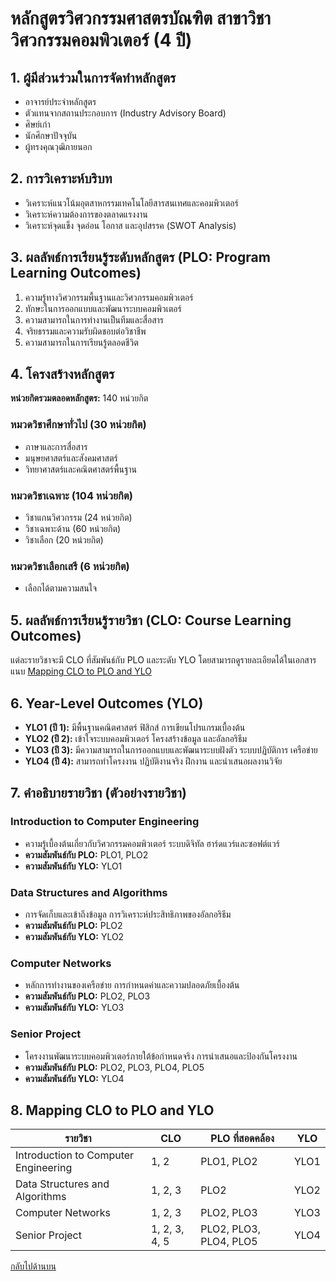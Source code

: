# หลักสูตรวิศวกรรมศาสตรบัณฑิต สาขาวิชาวิศวกรรมคอมพิวเตอร์ (4 ปี)

## 1. ผู้มีส่วนร่วมในการจัดทำหลักสูตร
- อาจารย์ประจำหลักสูตร
- ตัวแทนจากสถานประกอบการ (Industry Advisory Board)
- ศิษย์เก่า
- นักศึกษาปัจจุบัน
- ผู้ทรงคุณวุฒิภายนอก

## 2. การวิเคราะห์บริบท
- วิเคราะห์แนวโน้มอุตสาหกรรมเทคโนโลยีสารสนเทศและคอมพิวเตอร์
- วิเคราะห์ความต้องการของตลาดแรงงาน
- วิเคราะห์จุดแข็ง จุดอ่อน โอกาส และอุปสรรค (SWOT Analysis)

## 3. ผลลัพธ์การเรียนรู้ระดับหลักสูตร (PLO: Program Learning Outcomes)
1. ความรู้ทางวิศวกรรมพื้นฐานและวิศวกรรมคอมพิวเตอร์
2. ทักษะในการออกแบบและพัฒนาระบบคอมพิวเตอร์
3. ความสามารถในการทำงานเป็นทีมและสื่อสาร
4. จริยธรรมและความรับผิดชอบต่อวิชาชีพ
5. ความสามารถในการเรียนรู้ตลอดชีวิต

## 4. โครงสร้างหลักสูตร
**หน่วยกิตรวมตลอดหลักสูตร:** 140 หน่วยกิต

### หมวดวิชาศึกษาทั่วไป (30 หน่วยกิต)
- ภาษาและการสื่อสาร
- มนุษยศาสตร์และสังคมศาสตร์
- วิทยาศาสตร์และคณิตศาสตร์พื้นฐาน

### หมวดวิชาเฉพาะ (104 หน่วยกิต)
- วิชาแกนวิศวกรรม (24 หน่วยกิต)
- วิชาเฉพาะด้าน (60 หน่วยกิต)
- วิชาเลือก (20 หน่วยกิต)

### หมวดวิชาเลือกเสรี (6 หน่วยกิต)
- เลือกได้ตามความสนใจ

## 5. ผลลัพธ์การเรียนรู้รายวิชา (CLO: Course Learning Outcomes)
แต่ละรายวิชาจะมี CLO ที่สัมพันธ์กับ PLO และระดับ YLO โดยสามารถดูรายละเอียดได้ในเอกสารแนบ [Mapping CLO to PLO and YLO](#mapping-clo-to-plo-and-ylo)

## 6. Year-Level Outcomes (YLO)
- **YLO1 (ปี 1):** มีพื้นฐานคณิตศาสตร์ ฟิสิกส์ การเขียนโปรแกรมเบื้องต้น
- **YLO2 (ปี 2):** เข้าใจระบบคอมพิวเตอร์ โครงสร้างข้อมูล และอัลกอริธึม
- **YLO3 (ปี 3):** มีความสามารถในการออกแบบและพัฒนาระบบฝังตัว ระบบปฏิบัติการ เครือข่าย
- **YLO4 (ปี 4):** สามารถทำโครงงาน ปฏิบัติงานจริง ฝึกงาน และนำเสนอผลงานวิจัย

## 7. คำอธิบายรายวิชา (ตัวอย่างรายวิชา)

### Introduction to Computer Engineering
- ความรู้เบื้องต้นเกี่ยวกับวิศวกรรมคอมพิวเตอร์ ระบบดิจิทัล ฮาร์ดแวร์และซอฟต์แวร์
- **ความสัมพันธ์กับ PLO:** PLO1, PLO2  
- **ความสัมพันธ์กับ YLO:** YLO1

### Data Structures and Algorithms
- การจัดเก็บและเข้าถึงข้อมูล การวิเคราะห์ประสิทธิภาพของอัลกอริธึม
- **ความสัมพันธ์กับ PLO:** PLO2  
- **ความสัมพันธ์กับ YLO:** YLO2

### Computer Networks
- หลักการทำงานของเครือข่าย การกำหนดค่าและความปลอดภัยเบื้องต้น
- **ความสัมพันธ์กับ PLO:** PLO2, PLO3  
- **ความสัมพันธ์กับ YLO:** YLO3

### Senior Project
- โครงงานพัฒนาระบบคอมพิวเตอร์ภายใต้ข้อกำหนดจริง การนำเสนอและป้องกันโครงงาน
- **ความสัมพันธ์กับ PLO:** PLO2, PLO3, PLO4, PLO5  
- **ความสัมพันธ์กับ YLO:** YLO4

## 8. Mapping CLO to PLO and YLO

| รายวิชา                         | CLO         | PLO ที่สอดคล้อง             | YLO   |
|----------------------------------|-------------|------------------------------|--------|
| Introduction to Computer Engineering | 1, 2       | PLO1, PLO2                  | YLO1  |
| Data Structures and Algorithms   | 1, 2, 3     | PLO2                        | YLO2  |
| Computer Networks                | 1, 2, 3     | PLO2, PLO3                  | YLO3  |
| Senior Project                   | 1, 2, 3, 4, 5 | PLO2, PLO3, PLO4, PLO5     | YLO4  |

[กลับไปด้านบน](#หลักสูตรวิศวกรรมศาสตรบัณฑิต-สาขาวิชาวิศวกรรมคอมพิวเตอร์-4-ปี)
